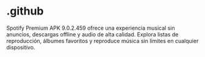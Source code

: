 # .github
Spotify Premium APK 9.0.2.459 ofrece una experiencia musical sin anuncios, descargas offline y audio de alta calidad. Explora listas de reproducción, álbumes favoritos y reproduce música sin límites en cualquier dispositivo.
